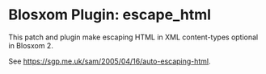 # Blosxom Plugin: escape_html

This patch and plugin make escaping HTML in XML content-types optional in Blosxom 2.

See https://sgp.me.uk/sam/2005/04/16/auto-escaping-html.

